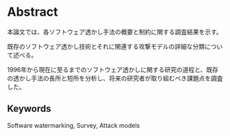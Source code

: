 # Abstract

本論文では、各ソフトウェア透かし手法の概要と制約に関する調査結果を示す。

既存のソフトウェア透かし技術とそれに関連する攻撃モデルの詳細な分類について述べる。

1996年から現在に至るまでのソフトウェア透かしに関する研究の道程と、既存の透かし手法の長所と短所を分析し、将来の研究者が取り組むべき課題点を調査した。

## Keywords

Software watermarking, Survey, Attack models
